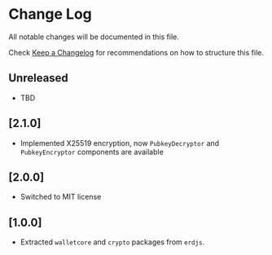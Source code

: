 # Change Log

All notable changes will be documented in this file.

Check [Keep a Changelog](http://keepachangelog.com/) for recommendations on how to structure this file.

## Unreleased
 - TBD

## [2.1.0]
 - Implemented X25519 encryption, now `PubkeyDecryptor` and `PubkeyEncryptor` components are available

## [2.0.0]
-   Switched to MIT license

## [1.0.0]
 - Extracted `walletcore` and `crypto` packages from `erdjs`.
